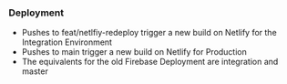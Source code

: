 ### Deployment

- Pushes to feat/netlfiy-redeploy trigger a new build on Netlify for the Integration Environment
- Pushes to main trigger a new build on Netlify for Production
- The equivalents for the old Firebase Deployment are integration and master
